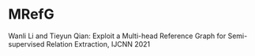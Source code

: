 # MRefG
Wanli Li and Tieyun Qian: Exploit a Multi-head Reference Graph for Semi-supervised Relation Extraction, IJCNN 2021
